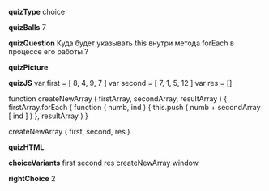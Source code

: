 ____quizType____
choice

____quizBalls____
7

____quizQuestion____
Куда будет указывать this внутри метода forEach в процессе его работы ?

____quizPicture____


____quizJS____
var first = [ 8, 4, 9, 7 ]
var second = [ 7, 1, 5, 12 ]
var res = []

function createNewArray ( firstArray, secondArray, resultArray ) {
    firstArray.forEach (
        function ( numb, ind ) {
            this.push ( numb + secondArray [ ind ] )
        }, resultArray
    )
}

createNewArray ( first, second, res )

____quizHTML____



____choiceVariants____
first
second
res
createNewArray
window


____rightChoice____
2
